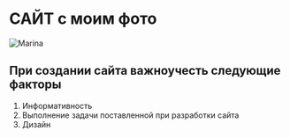 # САЙТ с моим фото

![Marina](fotoMarina.png "Моё фото")

## При создании сайта важноучесть следующие факторы

1. Информативность
2. Выполнение задачи поставленной при разработки сайта
3. Дизайн

